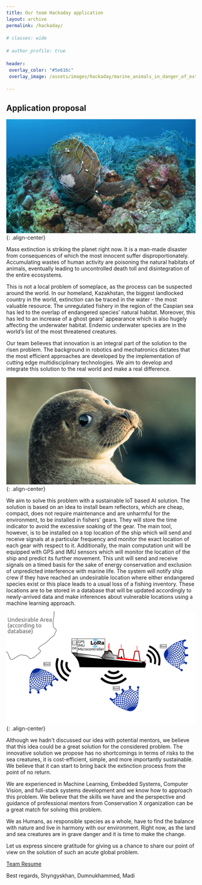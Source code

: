 ```yaml
---
title: Our team Hackaday application
layout: archive
permalink: /hackaday/

# classes: wide

# author_profile: true

header:
 overlay_color: "#5e616c"
 overlay_image: /assets/images/hackaday/marine_animals_in_danger_of_extinction_2806_orig.jpg

---
```


## Application proposal

![](/assets/images/hackaday/shutterstock_418658209.jpg){: .align-center}

Mass extinction is striking the planet right now. It is a man-made disaster from consequences of which the most innocent suffer disproportionately. Accumulating wastes of human activity are poisoning the natural habitats of animals, eventually leading to uncontrolled death toll and disintegration of the entire ecosystems.

This is not a local problem of someplace, as the process can be suspected around the world.
In our homeland, Kazakhstan, the biggest landlocked country in the world, extinction can be traced in the water - the most valuable resource. The unregulated fishery in the region of the Caspian sea has led to the overlap of endangered species’ natural habitat. Moreover, this has led to an increase of a ghost gears’ appearance which is also hugely affecting the underwater habitat. Endemic underwater species are in the world’s list of the most threatened creatures.

Our team believes that innovation is an integral part of the solution to the risen problem. The background in robotics and mechatronics dictates that the most efficient approaches are developed by the implementation of cutting edge multidisciplinary technologies. We aim to develop and integrate this solution to the real world and make a real difference.

![](/assets/images/hackaday/xAYcGwtgLCmKsoJ-1600x900-noPad.jpg){: .align-center}

We aim to solve this problem with a sustainable IoT based AI solution. The solution is based on an idea to install beam reflectors, which are cheap, compact, does not require maintenance and are unharmful for the environment, to be installed in fishers’ gears. They will store the time indicator to avoid the excessive soaking of the gear. The main tool, however, is to be installed on a top location of the ship which will send and receive signals at a particular frequency and monitor the exact location of each gear with respect to it. Additionally, the main computation unit will be equipped with GPS and IMU sensors which will monitor the location of the ship and predict its further movement. This unit will send and receive signals on a timed basis for the sake of energy conservation and exclusion of unpredicted interference with marine life. The system will notify ship crew if they have reached an undesirable location where either endangered species exist or this place leads to a usual loss of a fishing inventory. These locations are to be stored in a database that will be updated accordingly to newly-arrived data and make inferences about vulnerable locations using a machine learning approach.

![](/assets/images/hackaday/Drawing.png){: .align-center}

Although we hadn't discussed our idea with potential mentors, we believe that this idea could be a great solution for the considered problem. The innovative solution we propose has no shortcomings in terms of risks to the sea creatures, it is cost-efficient, simple, and more importantly sustainable. We believe that it can start to bring back the extinction process from the point of no return.

We are experienced in Machine Learning, Embedded Systems, Computer Vision, and full-stack systems development and we know how to approach this problem. We believe that the skills we have and the perspective and guidance of professional mentors from Conservation X organization can be a great match for solving this problem.

We as Humans, as responsible species as a whole, have to find the balance with nature and live in harmony with our environment. Right now, as the land and sea creatures are in grave danger and it is time to make the change.

Let us express sincere gratitude for giving us a chance to share our point of view on the solution of such an acute global problem.

<!-- ![caterpillar](/assets/images/hackaday/team_resume.pdf) -->
[Team Resume](https://github.com/kurshakuz/kurshakuz.github.io/blob/master/assets/images/hackaday/team_resume.pdf)

Best regards,
Shyngyskhan, Dumnukhammed, Madi